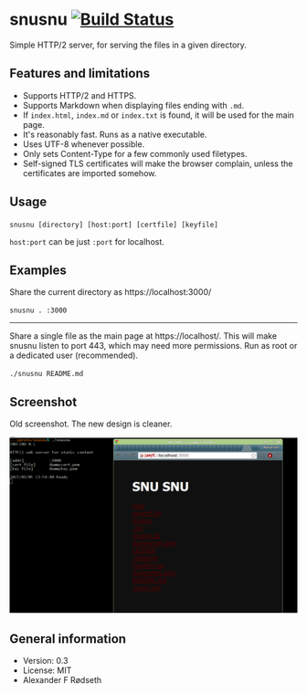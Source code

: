 # snusnu [![Build Status](https://travis-ci.org/xyproto/snusnu.svg?branch=master)](https://travis-ci.org/xyproto/snusnu)

Simple HTTP/2 server, for serving the files in a given directory.


Features and limitations
------------------------

* Supports HTTP/2 and HTTPS.
* Supports Markdown when displaying files ending with `.md`.
* If `index.html`, `index.md` or `index.txt` is found, it will be used for the main page.
* It's reasonably fast. Runs as a native executable.
* Uses UTF-8 whenever possible.
* Only sets Content-Type for a few commonly used filetypes.
* Self-signed TLS certificates will make the browser complain, unless the certificates are imported somehow.

Usage
-----

`snusnu [directory] [host:port] [certfile] [keyfile]`

`host:port` can be just `:port` for localhost.

Examples
------------------------------

Share the current directory as https://localhost:3000/

`snusnu . :3000`

---

Share a single file as the main page at https://localhost/. This will make snusnu listen to port 443, which may need more permissions. Run as root or a dedicated user (recommended).

`./snusnu README.md`

Screenshot
----------

Old screenshot. The new design is cleaner.

<img src="https://raw.githubusercontent.com/xyproto/snusnu/master/img/snusnu.png">

General information
-------------------

* Version: 0.3
* License: MIT
* Alexander F Rødseth

